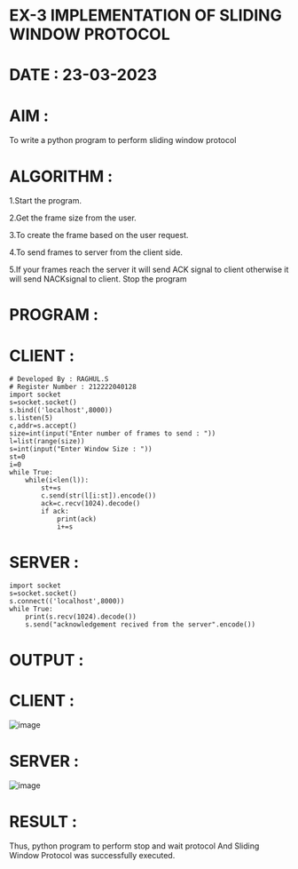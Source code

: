 # EX-3 IMPLEMENTATION OF SLIDING WINDOW PROTOCOL
# DATE : 23-03-2023
# AIM :
To write a python program to perform sliding window protocol

# ALGORITHM :
1.Start the program.

2.Get the frame size from the user.

3.To create the frame based on the user request.

4.To send frames to server from the client side.

5.If your frames reach the server it will send ACK signal to client otherwise it will send NACKsignal to client. Stop the program

# PROGRAM :
# CLIENT :
```
# Developed By : RAGHUL.S
# Register Number : 212222040128
import socket
s=socket.socket()
s.bind(('localhost',8000))
s.listen(5)
c,addr=s.accept()
size=int(input("Enter number of frames to send : "))
l=list(range(size))
s=int(input("Enter Window Size : "))
st=0
i=0
while True:
    while(i<len(l)):
        st+=s
        c.send(str(l[i:st]).encode())
        ack=c.recv(1024).decode()
        if ack:
            print(ack)
            i+=s
```
          
# SERVER :
```
import socket
s=socket.socket()
s.connect(('localhost',8000))
while True:
    print(s.recv(1024).decode())
    s.send("acknowledgement recived from the server".encode())
```
# OUTPUT :
# CLIENT :
![image](https://github.com/Raghulshanmugam2004/EX-3/assets/119561118/e0241e22-73d4-431a-b0b4-0dc57c20112f)
# SERVER :
![image](https://github.com/Raghulshanmugam2004/EX-3/assets/119561118/7f53807d-6a2e-426c-a9f5-dd8b6ab4a8a5)
# RESULT :
Thus, python program to perform stop and wait protocol And Sliding Window Protocol was successfully executed.
